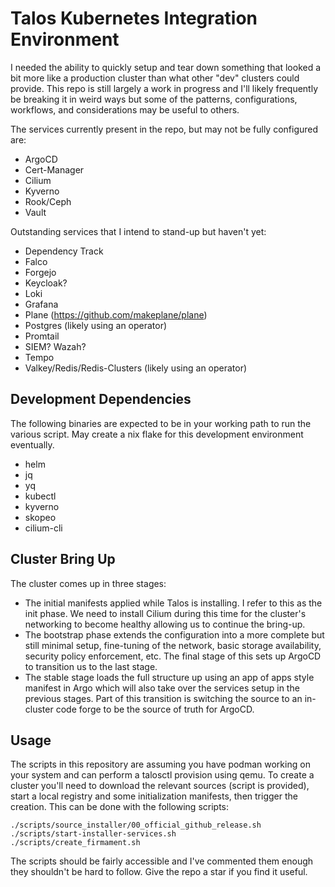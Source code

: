 # Talos Kubernetes Integration Environment

I needed the ability to quickly setup and tear down something that looked a bit more like a
production cluster than what other "dev" clusters could provide. This repo is still largely a work
in progress and I'll likely frequently be breaking it in weird ways but some of the patterns,
configurations, workflows, and considerations may be useful to others.

The services currently present in the repo, but may not be fully configured are:

* ArgoCD
* Cert-Manager
* Cilium
* Kyverno
* Rook/Ceph
* Vault

Outstanding services that I intend to stand-up but haven't yet:

* Dependency Track
* Falco
* Forgejo
* Keycloak?
* Loki
* Grafana
* Plane (<https://github.com/makeplane/plane>)
* Postgres (likely using an operator)
* Promtail
* SIEM? Wazah?
* Tempo
* Valkey/Redis/Redis-Clusters (likely using an operator)

## Development Dependencies

The following binaries are expected to be in your working path to run the various script. May
create a nix flake for this development environment eventually.

* helm
* jq
* yq
* kubectl
* kyverno
* skopeo
* cilium-cli

## Cluster Bring Up

The cluster comes up in three stages:

* The initial manifests applied while Talos is installing. I refer to this as the init phase. We
  need to install Cilium during this time for the cluster's networking to become healthy allowing
  us to continue the bring-up.
* The bootstrap phase extends the configuration into a more complete but still minimal setup,
  fine-tuning of the network, basic storage availability, security policy enforcement, etc. The
  final stage of this sets up ArgoCD to transition us to the last stage.
* The stable stage loads the full structure up using an app of apps style manifest in Argo which
  will also take over the services setup in the previous stages. Part of this transition is switching
  the source to an in-cluster code forge to be the source of truth for ArgoCD.

## Usage

The scripts in this repository are assuming you have podman working on your system and can perform a
talosctl provision using qemu. To create a cluster you'll need to download the relevant sources
(script is provided), start a local registry and some initialization manifests, then trigger the
creation. This can be done with the following scripts:

```console
./scripts/source_installer/00_official_github_release.sh
./scripts/start-installer-services.sh
./scripts/create_firmament.sh
```

The scripts should be fairly accessible and I've commented them enough they shouldn't be hard to
follow. Give the repo a star if you find it useful.
